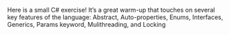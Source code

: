 Here is a small C# exercise! It’s a great warm-up that touches on several key features of the language: Abstract, Auto-properties, Enums, Interfaces, Generics, Params keyword, Mulithreading, and Locking
